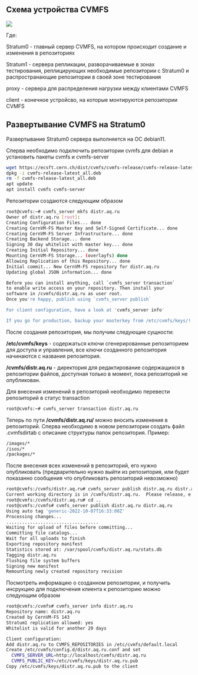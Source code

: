## Схема устройства CVMFS

<img class="op-uc-image op-uc-image_inline" src="/api/v3/attachments/9/content">

Где:

Stratum0 - главный сервер CVMFS, на котором происходит создание и изменения в репозиториях

Stratum1 - сервера репликации, разворачиваемые в зонах тестирования, реплицирующих необходимые репозитории с Stratum0 и распространающие репозитории в своей зоне тестирования

proxy - сервера для распределения нагрузки между клиентами CVMFS

client - конечное устройсво, на которые монтируются репозитории CVMFS

## Развертывание CVMFS на Stratum0

Развертывание Stratum0 сервера выполняется на ОС debian11.

Сперва необходимо подключить репозитории cvmfs для debian и установить пакеты cvmfs и cvmfs-server

```bash
wget https://ecsft.cern.ch/dist/cvmfs/cvmfs-release/cvmfs-release-latest_all.deb
dpkg -i cvmfs-release-latest_all.deb
rm -f cvmfs-release-latest_all.deb
apt update
apt install cvmfs cvmfs-server
```

Репозитории создаются следующим образом

```bash
root@cvmfs:~# cvmfs_server mkfs distr.aq.ru
Owner of distr.aq.ru [root]: 
Creating Configuration Files... done
Creating CernVM-FS Master Key and Self-Signed Certificate... done
Creating CernVM-FS Server Infrastructure... done
Creating Backend Storage... done
Signing 30 day whitelist with master key... done
Creating Initial Repository... done
Mounting CernVM-FS Storage... (overlayfs) done
Allowing Replication of this Repository... done
Initial commit... New CernVM-FS repository for distr.aq.ru
Updating global JSON information... done

Before you can install anything, call `cvmfs_server transaction`
to enable write access on your repository. Then install your
software in /cvmfs/distr.aq.ru as user root.
Once you're happy, publish using `cvmfs_server publish`

For client configuration, have a look at 'cvmfs_server info'

If you go for production, backup your masterkey from /etc/cvmfs/keys/!
```

После создания репозитория, мы получим следующие сущности:

**/etc/cvmfs/keys** - содержаться ключи сгенерированные репозиторием для доступа и управления, все ключи созданного репозитория начинаются с названия репозитория.

**/cvmfs/distr.aq.ru** - директория для редактирование содержащихся в репозитории файлов, доступная только в момент, пока репозиторий не опубликован.

Для внесения изменений в репозиторий необходимо перевести репозиторий в статус transaction

```bash
root@cvmfs:~# cvmfs_server transaction distr.aq.ru 
```

Теперь по пути **/cvmfs/distr.aq.ru/** можно вносить изменения в репозиторий.
Сперва необходимо в новом репозитории создать файл .cvmfsdirtab с описание структуры папок репозитория. Пример:
```bash
/images/*
/isos/*
/packages/*
```
После внесения всех изменений в репозиторий, его нужно опубликовать (предварительно нужно выйти из репозитория, или будет показанно сообщения что опубликовать репозиторий невозможно)
```bash
root@cvmfs:/cvmfs/distr.aq.ru# cvmfs_server publish distr.aq.ru distr.aq.ru 
Current working directory is in /cvmfs/distr.aq.ru.  Please release, e.g. by 'cd $HOME'.
root@cvmfs:/cvmfs/distr.aq.ru# cd ..
root@cvmfs:/cvmfs# cvmfs_server publish distr.aq.ru distr.aq.ru 
Using auto tag 'generic-2022-10-07T16:33:08Z'
Processing changes...
...................................
Waiting for upload of files before committing...
Committing file catalogs...
Wait for all uploads to finish
Exporting repository manifest
Statistics stored at: /var/spool/cvmfs/distr.aq.ru/stats.db
Tagging distr.aq.ru
Flushing file system buffers
Signing new manifest
Remounting newly created repository revision
```
Посмотреть информацию о созданном репозитории, и получить инсрукцию для подключения клиента к репозиторию можно следующим образом
```bash
root@cvmfs:/cvmfs# cvmfs_server info distr.aq.ru 
Repository name: distr.aq.ru
Created by CernVM-FS 143
Stratum1 replication allowed: yes
Whitelist is valid for another 29 days

Client configuration:
Add distr.aq.ru to CVMFS_REPOSITORIES in /etc/cvmfs/default.local
Create /etc/cvmfs/config.d/distr.aq.ru.conf and set
  CVMFS_SERVER_URL=http://localhost/cvmfs/distr.aq.ru
  CVMFS_PUBLIC_KEY=/etc/cvmfs/keys/distr.aq.ru.pub
Copy /etc/cvmfs/keys/distr.aq.ru.pub to the client
```